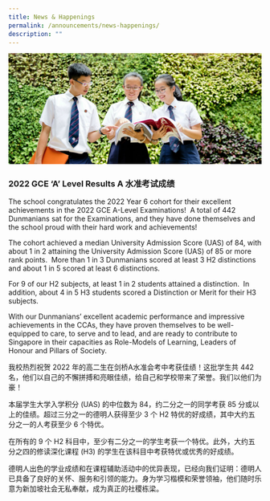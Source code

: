 ```yaml
---
title: News & Happenings
permalink: /announcements/news-happenings/
description: ""
---
```

![](/images/Homepage/masthead-announcement-school.jpg)

### 2022 GCE ‘A’ Level Results A 水准考试成绩

The school congratulates the 2022 Year 6 cohort for their excellent achievements in the 2022 GCE A-Level Examinations!  A total of 442 Dunmanians sat for the Examinations, and they have done themselves and the school proud with their hard work and achievements!

The cohort achieved a median University Admission Score (UAS) of 84, with about 1 in 2 attaining the University Admission Score (UAS) of 85 or more rank points.  More than 1 in 3 Dunmanians scored at least 3 H2 distinctions and about 1 in 5 scored at least 6 distinctions.

For 9 of our H2 subjects, at least 1 in 2 students attained a distinction.  In addition, about 4 in 5 H3 students scored a Distinction or Merit for their H3 subjects.

With our Dunmanians’ excellent academic performance and impressive achievements in the CCAs, they have proven themselves to be well-equipped to care, to serve and to lead, and are ready to contribute to Singapore in their capacities as Role-Models of Learning, Leaders of Honour and Pillars of Society.

我校热烈祝贺 2022 年的高二生在剑桥A水准会考中考获佳绩！这批学生共 442 名，他们以自己的不懈拼搏和亮眼佳绩，给自己和学校带来了荣誉。我们以他们为豪！

本届学生大学入学积分 (UAS) 的中位数为 84，约二分之一的同学考获 85 分或以上的佳绩。超过三分之一的德明人获得至少 3 个 H2 特优的好成绩，其中大约五分之一的人考获至少 6 个特优。

在所有的 9 个 H2 科目中，至少有二分之一的学生考获一个特优。此外，大约五分之四的修读深化课程 (H3) 的学生在该科目中考获特优或优秀的好成绩。

德明人出色的学业成绩和在课程辅助活动中的优异表现，已经向我们证明：德明人已具备了良好的关怀、服务和引领的能力。身为学习楷模和荣誉领袖，他们随时乐意为新加坡社会无私奉献，成为真正的社稷栋梁。